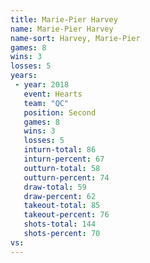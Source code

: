 ```yaml
---
title: Marie-Pier Harvey
name: Marie-Pier Harvey
name-sort: Harvey, Marie-Pier
games: 8
wins: 3
losses: 5
years:
 - year: 2018
   event: Hearts
   team: "QC"
   position: Second
   games: 8
   wins: 3
   losses: 5
   inturn-total: 86
   inturn-percent: 67
   outturn-total: 58
   outturn-percent: 74
   draw-total: 59
   draw-percent: 62
   takeout-total: 85
   takeout-percent: 76
   shots-total: 144
   shots-percent: 70
vs:
---
```

